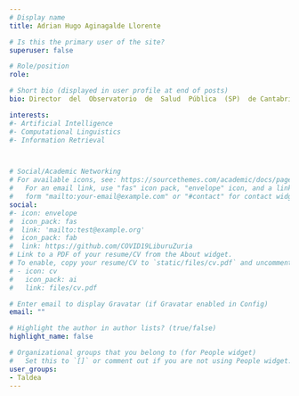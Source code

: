 ```yaml
---
# Display name
title: Adrian Hugo Aginagalde Llorente

# Is this the primary user of the site?
superuser: false

# Role/position
role: 

# Short bio (displayed in user profile at end of posts)
bio: Director  del  Observatorio  de  Salud  Pública  (SP)  de Cantabria.  Especialista  en  Medicina  Preventiva  y  SP.  Investigador  del  Museo  Vasco  de Historia de la Medicina. Coordinador de la Sección de SP de la Academia de Ciencias Médicas de Bilbao. 

interests:
#- Artificial Intelligence
#- Computational Linguistics
#- Information Retrieval



# Social/Academic Networking
# For available icons, see: https://sourcethemes.com/academic/docs/page-builder/#icons
#   For an email link, use "fas" icon pack, "envelope" icon, and a link in the
#   form "mailto:your-email@example.com" or "#contact" for contact widget.
social:
#- icon: envelope
#  icon_pack: fas
#  link: 'mailto:test@example.org'
#  icon_pack: fab
#  link: https://github.com/COVID19LiburuZuria
# Link to a PDF of your resume/CV from the About widget.
# To enable, copy your resume/CV to `static/files/cv.pdf` and uncomment the lines below.
# - icon: cv
#   icon_pack: ai
#   link: files/cv.pdf

# Enter email to display Gravatar (if Gravatar enabled in Config)
email: ""

# Highlight the author in author lists? (true/false)
highlight_name: false

# Organizational groups that you belong to (for People widget)
#   Set this to `[]` or comment out if you are not using People widget.
user_groups:
- Taldea
---
```


